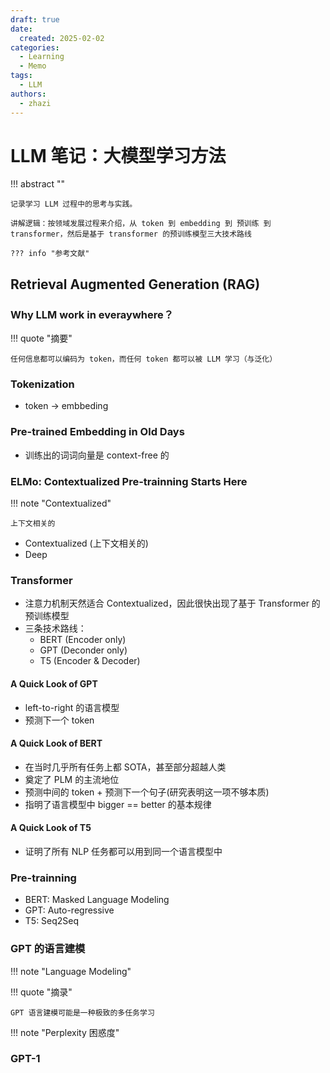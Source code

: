 ```yaml
---
draft: true
date:
  created: 2025-02-02
categories:
  - Learning
  - Memo
tags:
  - LLM
authors:
  - zhazi
---
```


# LLM 笔记：大模型学习方法

!!! abstract ""

    记录学习 LLM 过程中的思考与实践。

    讲解逻辑：按领域发展过程来介绍，从 token 到 embedding 到 预训练 到 transformer，然后是基于 transformer 的预训练模型三大技术路线

    ??? info "参考文献"

<!-- more -->


## Retrieval Augmented Generation (RAG)


### Why LLM work in everaywhere？

!!! quote "摘要"

    任何信息都可以编码为 token，而任何 token 都可以被 LLM 学习（与泛化）

### Tokenization

- token -> embbeding

### Pre-trained Embedding in Old Days

- 训练出的词词向量是 context-free 的

### ELMo: Contextualized Pre-trainning Starts Here

!!! note "Contextualized"

    上下文相关的

- Contextualized (上下文相关的)
- Deep

### Transformer

- 注意力机制天然适合 Contextualized，因此很快出现了基于 Transformer 的预训练模型
- 三条技术路线：
    - BERT (Encoder only)
    - GPT (Deconder only)
    - T5 (Encoder & Decoder)

#### A Quick Look of GPT

- left-to-right 的语言模型
- 预测下一个 token

#### A Quick Look of BERT

- 在当时几乎所有任务上都 SOTA，甚至部分超越人类
- 奠定了 PLM 的主流地位
- 预测中间的 token + 预测下一个句子(研究表明这一项不够本质)
- 指明了语言模型中 bigger == better 的基本规律 

#### A Quick Look of T5

- 证明了所有 NLP 任务都可以用到同一个语言模型中

### Pre-trainning

- BERT: Masked Language Modeling
- GPT: Auto-regressive
- T5: Seq2Seq

### GPT 的语言建模

!!! note "Language Modeling"
  

!!! quote "摘录"

    GPT 语言建模可能是一种极致的多任务学习

!!! note "Perplexity 困惑度"

### GPT-1
